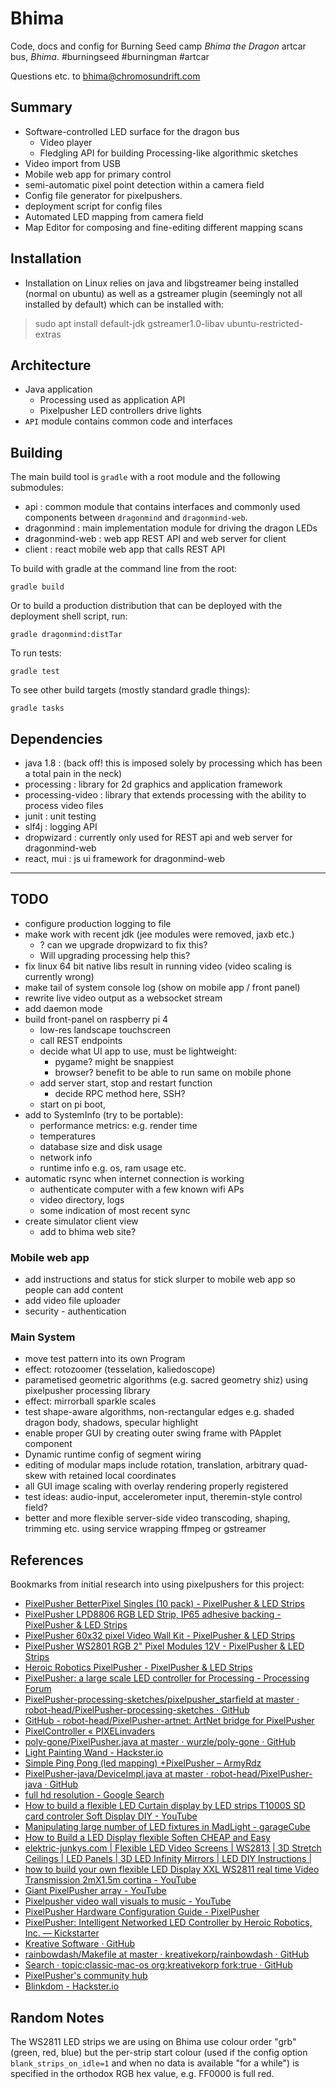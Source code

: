 # Bhima

Code, docs and config for Burning Seed camp _Bhima the Dragon_ artcar bus, _Bhima_. #burningseed #burningman #artcar

Questions etc. to [bhima@chromosundrift.com](mailto:bhima@chromosundrift.com)

## Summary

* Software-controlled LED surface for the dragon bus
    * Video player
    * Fledgling API for building Processing-like algorithmic sketches
* Video import from USB
* Mobile web app for primary control
* semi-automatic pixel point detection within a camera field
* Config file generator for pixelpushers.
* deployment script for config files
* Automated LED mapping from camera field
* Map Editor for composing and fine-editing different mapping scans

## Installation

* Installation on Linux relies on java and libgstreamer being installed (normal on ubuntu) as well as a gstreamer plugin (seemingly not all installed by default) which can be installed with:
    
>    sudo apt install default-jdk gstreamer1.0-libav ubuntu-restricted-extras

## Architecture

* Java application
    * Processing used as application API
    * Pixelpusher LED controllers drive lights
* `API` module contains common code and interfaces 

## Building

The main build tool is `gradle` with a root module and the following submodules:
* api : common module that contains interfaces and commonly used components between `dragonmind` and `dragonmind-web`.
* dragonmind : main implementation module for driving the dragon LEDs 
* dragonmind-web : web app REST API and web server for client
* client : react mobile web app that calls REST API

To build with gradle at the command line from the root:

```
gradle build
```

Or to build a production distribution that can be deployed with the deployment shell script, run: 

```
gradle dragonmind:distTar
```

To run tests:

```
gradle test
```

To see other build targets (mostly standard gradle things):
```
gradle tasks
```

## Dependencies

* java 1.8 : (back off! this is imposed solely by processing which has been a total pain in the neck)
* processing : library for 2d graphics and application framework
* processing-video : library that extends processing with the ability to process video files
* junit : unit testing
* slf4j : logging API
* dropwizard : currently only used for REST api and web server for dragonmind-web
* react, mui : js ui framework for dragonmind-web

---

## TODO

* configure production logging to file
* make work with recent jdk (jee modules were removed, jaxb etc.)
    * ? can we upgrade dropwizard to fix this?
    * Will upgrading processing help this?
* fix linux 64 bit native libs result in running video (video scaling is currently wrong)
* make tail of system console log (show on mobile app / front panel)
* rewrite live video output as a websocket stream
* add daemon mode
* build front-panel on raspberry pi 4
  * low-res landscape touchscreen
  * call REST endpoints
  * decide what UI app to use, must be lightweight: 
    * pygame? might be snappiest
    * browser? benefit to be able to run same on mobile phone
  * add server start, stop and restart function 
    * decide RPC method here, SSH?
  * start on pi boot, 
* add to SystemInfo (try to be portable):
    * performance metrics: e.g. render time
    * temperatures
    * database size and disk usage
    * network info
    * runtime info e.g. os, ram usage etc.
* automatic rsync when internet connection is working
  * authenticate computer with a few known wifi APs
  * video directory, logs
  * some indication of most recent sync
* create simulator client view
  * add to bhima web site?

### Mobile web app
    
* add instructions and status for stick slurper to mobile web app so people can add content
* add video file uploader
* security - authentication

### Main System

* move test pattern into its own Program
* effect: rotozoomer (tesselation, kaliedoscope)
* parametised geometric algorithms (e.g. sacred geometry shiz) using pixelpusher processing library
* effect: mirrorball sparkle scales
* test shape-aware algorithms, non-rectangular edges e.g. shaded dragon body, shadows, specular highlight
* enable proper GUI by creating outer swing frame with PApplet component
* Dynamic runtime config of segment wiring
* editing of modular maps include rotation, translation, arbitrary quad-skew with retained local coordinates
* all GUI image scaling with overlay rendering properly registered
* test ideas: audio-input, accelerometer input, theremin-style control field?
* better and more flexible server-side video transcoding, shaping, trimming etc. using service wrapping ffmpeg or 
gstreamer

## References

Bookmarks from initial research into using pixelpushers for this project:

* [PixelPusher BetterPixel Singles (10 pack) - PixelPusher &amp; LED Strips](https://www.illumn.com/pixelpusher-and-led-strips/pixelpusher-betterpixel-singles-10-pack.html)
* [PixelPusher LPD8806 RGB LED Strip, IP65 adhesive backing - PixelPusher &amp; LED Strips](https://www.illumn.com/pixelpusher-and-led-strips/pixelpusher-lpd8806-rgb-led-strip-ip65-adhesive-backing.html)
* [PixelPusher 60x32 pixel Video Wall Kit - PixelPusher &amp; LED Strips](https://www.illumn.com/pixelpusher-and-led-strips/60x32-pixel-video-wall-kit.html)
* [PixelPusher WS2801 RGB 2&quot; Pixel Modules 12V - PixelPusher &amp; LED Strips](https://www.illumn.com/pixelpusher-and-led-strips/pixelpusher-ws2801-rgb-2-pixel-modules-12v.html)
* [Heroic Robotics PixelPusher - PixelPusher &amp; LED Strips](https://www.illumn.com/pixelpusher-and-led-strips/heroic-robotics-pixelpusher.html)
* [PixelPusher: a large scale LED controller for Processing - Processing Forum](https://forum.processing.org/one/topic/pixelpusher-a-large-scale-led-controller-for-processing.html)
* [PixelPusher-processing-sketches/pixelpusher_starfield at master · robot-head/PixelPusher-processing-sketches · GitHub](https://github.com/robot-head/PixelPusher-processing-sketches/tree/master/pixelpusher_starfield)
* [GitHub - robot-head/PixelPusher-artnet: ArtNet bridge for PixelPusher](https://github.com/robot-head/PixelPusher-artnet)
* [PixelController « PIXELinvaders](http://pixelinvaders.ch/?page_id=160)
* [poly-gone/PixelPusher.java at master · wurzle/poly-gone · GitHub](https://github.com/wurzle/poly-gone/blob/master/libraries/PixelPusher/src/com/heroicrobot/dropbit/devices/pixelpusher/PixelPusher.java)
* [Light Painting Wand - Hackster.io](https://www.hackster.io/heroic/light-painting-wand-6dd160)
* [Simple Ping Pong (led mapping) +PixelPusher – ArmyRdz](https://armyrdz.wordpress.com/2018/03/16/simple-ping-pong-led-mapping-pixelpusher/)
* [PixelPusher-java/DeviceImpl.java at master · robot-head/PixelPusher-java · GitHub](https://github.com/robot-head/PixelPusher-java/blob/master/src/com/heroicrobot/dropbit/devices/DeviceImpl.java)
* [full hd resolution - Google Search](https://www.google.com.au/search?q=full+hd+resolution&oq=full+hd+&aqs=chrome.1.69i57j0l5.2406j1j7&sourceid=chrome&ie=UTF-8)
* [How to build a flexible LED Curtain display by LED strips T1000S SD card controler Soft Display DIY - YouTube](https://www.youtube.com/watch?v=sbdvrfwr6Sg)
* [Manipulating large number of LED fixtures in MadLight - garageCube](http://forum.garagecube.com/viewtopic.php?t=9497)
* [How to Build a LED Display flexible Soften CHEAP and Easy](http://buildleddisplay.blogspot.com/)
* [elektric-junkys.com | Flexible LED Video Screens | WS2813 | 3D Stretch Ceilings | LED Panels | 3D LED Infinity Mirrors | LED DIY Instructions |](https://elektric-junkys.com/)
* [how to build your own flexible LED Display XXL WS2811 real time Video Transmission 2mX1.5m cortina - YouTube](https://www.youtube.com/watch?v=e-rdgB_19Fg)
* [Giant PixelPusher array - YouTube](https://www.youtube.com/watch?v=8ROekOZQC6g)
* [Pixelpusher video wall visuals to music - YouTube](https://www.youtube.com/watch?v=NIKhsCvsI6M)
* [PixelPusher Hardware Configuration Guide - PixelPusher](https://sites.google.com/a/heroicrobot.com/pixelpusher/home/getting-started)
* [PixelPusher: Intelligent Networked LED Controller by Heroic Robotics, Inc. — Kickstarter](https://www.kickstarter.com/projects/1319139499/pixelpusher)
* [Kreative Software · GitHub](https://github.com/kreativekorp)
* [rainbowdash/Makefile at master · kreativekorp/rainbowdash · GitHub](https://github.com/kreativekorp/rainbowdash/blob/master/RainbowStudio/Makefile)
* [Search · topic:classic-mac-os org:kreativekorp fork:true · GitHub](https://github.com/search?q=topic%3Aclassic-mac-os+org%3Akreativekorp+fork%3Atrue)
* [PixelPusher&#39;s community hub](https://www.hackster.io/pixelpusher)
* [Blinkdom - Hackster.io](https://www.hackster.io/r26d/blinkdom-b690e4)


## Random Notes

The WS2811 LED strips we are using on Bhima use colour order "grb" (green, red, blue) but the per-strip start colour
(used if the config option `blank_strips_on_idle=1` and when no data is available "for a while") is specified in the
 orthodox RGB hex value, e.g. FF0000 is full red.


